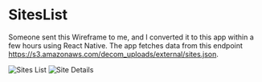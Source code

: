 # SitesList
Someone sent this Wireframe to me, and I converted it to this app within a few hours using React Native. The app fetches data from this endpoint https://s3.amazonaws.com/decom_uploads/external/sites.json.

![Sites List](https://i.imgur.com/3TQY4R0.png)
![Site Details](https://i.imgur.com/sZP4LFL.png)
